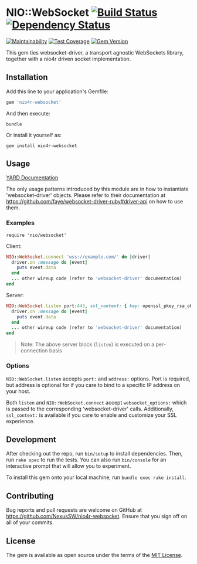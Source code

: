 # NIO::WebSocket [![Build Status](https://travis-ci.org/NexusSW/nio4r-websocket.svg?branch=master)](https://travis-ci.org/NexusSW/nio4r-websocket) [![Dependency Status](https://gemnasium.com/badges/github.com/NexusSW/nio4r-websocket.svg)](https://gemnasium.com/github.com/NexusSW/nio4r-websocket)

[![Maintainability](https://api.codeclimate.com/v1/badges/cce01221d575804b09f5/maintainability)](https://codeclimate.com/github/NexusSW/nio4r-websocket/maintainability) [![Test Coverage](https://api.codeclimate.com/v1/badges/cce01221d575804b09f5/test_coverage)](https://codeclimate.com/github/NexusSW/nio4r-websocket/test_coverage) [![Gem Version](https://badge.fury.io/rb/nio4r-websocket.svg)](https://badge.fury.io/rb/nio4r-websocket)

This gem ties websocket-driver, a transport agnostic WebSockets library, together with a nio4r driven socket implementation.

## Installation

Add this line to your application's Gemfile:

```ruby
gem 'nio4r-websocket'
```

And then execute:

    bundle

Or install it yourself as:

    gem install nio4r-websocket

## Usage

[YARD Documentation](http://www.rubydoc.info/gems/nio4r-websocket/)

The only usage patterns introduced by this module are in how to instantiate 'websocket-driver' objects.  Please refer to their documentation at <https://github.com/faye/websocket-driver-ruby#driver-api> on how to use them.

### Examples

`require 'nio/websocket'`

Client:

```ruby
NIO::WebSocket.connect 'wss://example.com/' do |driver|
  driver.on :message do |event|
    puts event.data
  end
  ... other wireup code (refer to 'websocket-driver' documentation)
end
```

Server:

```ruby
NIO::WebSocket.listen port:443, ssl_context: { key: openssl_pkey_rsa_obj, cert: x509_cert_obj } do |driver|
  driver.on :message do |event|
    puts event.data
  end
  ... other wireup code (refer to 'websocket-driver' documentation)
end
```

> Note: The above server block (`listen`) is executed on a per-connection basis

### Options

`NIO::WebSocket.listen` accepts `port:` and `address:` options.  Port is required, but address is optional for if you care to bind to a specific IP address on your host.

Both `listen` and `NIO::WebSocket.connect` accept `websocket_options:` which is passed to the corresponding 'websocket-driver' calls.  Additionally, `ssl_context:` is available if you care to enable and customize your SSL experience.

## Development

After checking out the repo, run `bin/setup` to install dependencies. Then, run `rake spec` to run the tests. You can also run `bin/console` for an interactive prompt that will allow you to experiment.

To install this gem onto your local machine, run `bundle exec rake install`.

## Contributing

Bug reports and pull requests are welcome on GitHub at <https://github.com/NexusSW/nio4r-websocket>.  Ensure that you sign off on all of your commits.

## License

The gem is available as open source under the terms of the [MIT License](http://opensource.org/licenses/MIT).
